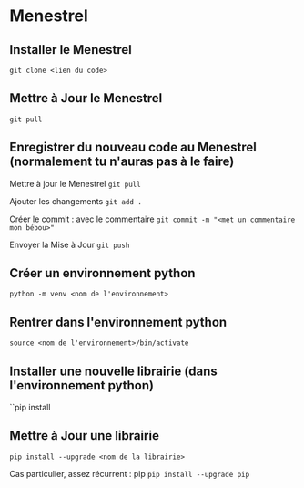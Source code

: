 # Menestrel

## Installer le Menestrel
``git clone <lien du code>``

## Mettre à Jour le Menestrel
``git pull``

## Enregistrer du nouveau code au Menestrel (normalement tu n'auras pas à le faire)
Mettre à jour le Menestrel
``git pull``

Ajouter les changements
``git add .``

Créer le commit : avec le commentaire
``git commit -m "<met un commentaire mon bébou>"``

Envoyer la Mise à Jour
``git push``

## Créer un environnement python
``python -m venv <nom de l'environnement>``

## Rentrer dans l'environnement python
``source <nom de l'environnement>/bin/activate``

## Installer une nouvelle librairie (dans l'environnement python)
``pip install <nom de la librairie>

## Mettre à Jour une librairie
``pip install --upgrade <nom de la librairie>``

Cas particulier, assez récurrent : pip
``pip install --upgrade pip``
